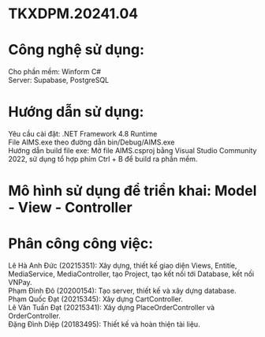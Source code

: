 # TKXDPM.20241.04
# Công nghệ sử dụng:
Cho phần mềm: Winform C# \
Server: Supabase, PostgreSQL
# Hướng dẫn sử dụng: 
Yêu cầu cài đặt: .NET Framework 4.8 Runtime\
File AIMS.exe theo đường dẫn bin/Debug/AIMS.exe\
Hướng dẫn build file exe: Mở file AIMS.csproj bằng Visual Studio Community 2022, sử dụng tổ hợp phím Ctrl + B để build ra phần mềm.
# Mô hình sử dụng để triển khai: Model - View - Controller
# Phân công công việc:
Lê Hà Anh Đức (20215351): Xây dựng, thiết kế giao diện Views, Entitíe, MediaService, MediaController, tạo Project, tạo kết nối tới Database, kết nối VNPay. \
Phạm Đình Đô (20200154): Tạo server, thiết kế và xây dựng database.\
Phạm Quốc Đạt (20215345): Xây dựng CartController.\
Lê Văn Tuấn Đạt (20215341): Xây dựng PlaceOrderController và OrderController.\
Đặng Đình Diệp (20183495): Thiết kế và hoàn thiện tài liệu.
